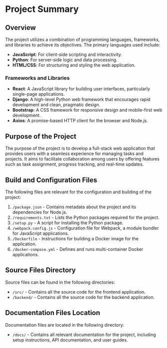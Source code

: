 # Project Summary

## Overview
The project utilizes a combination of programming languages, frameworks, and libraries to achieve its objectives. The primary languages used include:

- **JavaScript**: For client-side scripting and interactivity.
- **Python**: For server-side logic and data processing.
- **HTML/CSS**: For structuring and styling the web application.

### Frameworks and Libraries
- **React**: A JavaScript library for building user interfaces, particularly single-page applications.
- **Django**: A high-level Python web framework that encourages rapid development and clean, pragmatic design.
- **Bootstrap**: A CSS framework for responsive design and mobile-first web development.
- **Axios**: A promise-based HTTP client for the browser and Node.js.

## Purpose of the Project
The purpose of the project is to develop a full-stack web application that provides users with a seamless experience for managing tasks and projects. It aims to facilitate collaboration among users by offering features such as task assignment, progress tracking, and real-time updates.

## Build and Configuration Files
The following files are relevant for the configuration and building of the project:

1. `/package.json` - Contains metadata about the project and its dependencies for Node.js.
2. `/requirements.txt` - Lists the Python packages required for the project.
3. `/setup.py` - A script for installing the Python package.
4. `/webpack.config.js` - Configuration file for Webpack, a module bundler for JavaScript applications.
5. `/Dockerfile` - Instructions for building a Docker image for the application.
6. `/docker-compose.yml` - Defines and runs multi-container Docker applications.

## Source Files Directory
Source files can be found in the following directories:

- `/src/` - Contains all the source code for the frontend application.
- `/backend/` - Contains all the source code for the backend application.

## Documentation Files Location
Documentation files are located in the following directory:

- `/docs/` - Contains all relevant documentation for the project, including setup instructions, API documentation, and user guides.